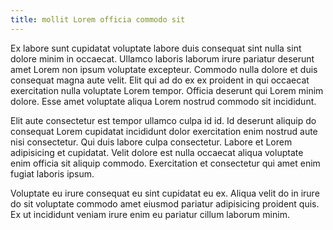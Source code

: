 ```yaml
---
title: mollit Lorem officia commodo sit
---
```


Ex labore sunt cupidatat voluptate labore duis consequat sint nulla sint dolore minim in occaecat. Ullamco laboris laborum irure pariatur deserunt amet Lorem non ipsum voluptate excepteur. Commodo nulla dolore et duis consequat magna aute velit. Elit qui ad do ex ex proident in qui occaecat exercitation nulla voluptate Lorem tempor. Officia deserunt qui Lorem minim dolore. Esse amet voluptate aliqua Lorem nostrud commodo sit incididunt.

Elit aute consectetur est tempor ullamco culpa id id. Id deserunt aliquip do consequat Lorem cupidatat incididunt dolor exercitation enim nostrud aute nisi consectetur. Qui duis labore culpa consectetur. Labore et Lorem adipisicing et cupidatat. Velit dolore est nulla occaecat aliqua voluptate enim officia sit aliquip commodo. Exercitation et consectetur qui amet enim fugiat laboris ipsum.

Voluptate eu irure consequat eu sint cupidatat eu ex. Aliqua velit do in irure do sit voluptate commodo amet eiusmod pariatur adipisicing proident quis. Ex ut incididunt veniam irure enim eu pariatur cillum laborum minim.